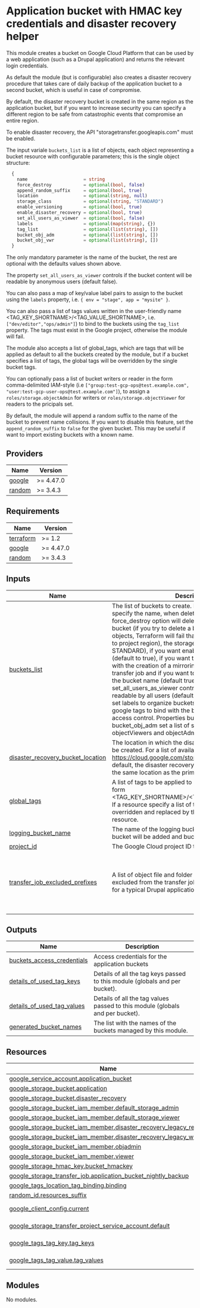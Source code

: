 # Application bucket with HMAC key credentials and disaster recovery helper

This module creates a bucket on Google Cloud Platform that can be used by a web
application (such as a Drupal application) and returns the relevant login
credentials.

As default the module (but is configurable) also creates a disaster recovery
procedure that takes care of daily backup of the application bucket to a second
bucket, which is useful in case of compromise.

By default, the disaster recovery bucket is created in the same region as the
application bucket, but if you want to increase security you can specify a
different region to be safe from catastrophic events that compromise an
entire region.

To enable disaster recovery, the API "storagetransfer.googleapis.com" must be
enabled.

The input variale `buckets_list` is a list of objects, each object representing
a bucket resource with configurable parameters; this is the single object
structure:

```terraform
  {
    name                     = string
    force_destroy            = optional(bool, false)
    append_random_suffix     = optional(bool, true)
    location                 = optional(string, null)
    storage_class            = optional(string, "STANDARD")
    enable_versioning        = optional(bool, true)
    enable_disaster_recovery = optional(bool, true)
    set_all_users_as_viewer  = optional(bool, false)
    labels                   = optional(map(string), {})
    tag_list                 = optional(list(string), [])
    bucket_obj_adm           = optional(list(string), [])
    bucket_obj_vwr           = optional(list(string), [])
  }
```

The only mandatory parameter is the name of the bucket, the rest are optional
with the defaults values shown above.

The property `set_all_users_as_viewer` controls if the bucket content will be
readable by anonymous users (default false).

You can also pass a map of key/value label pairs to assign to the bucket using
the `labels` property, i.e. `{ env = "stage", app = "mysite" }`.

You can also pass a list of tags values written in the user-friendly name 
<TAG_KEY_SHORTNAME>/<TAG_VALUE_SHORTNAME>, i.e. `["dev/editor","ops/admin"]`) to
bind to the buckets using the `tag_list` property. The tags must exist in the 
Google project, otherwise the module will fail.

The module also accepts a list of global_tags, which are tags that will be
applied as default to all the buckets created by the module, but if a bucket 
specifies a list of tags, the global tags will be overridden by the single 
bucket tags.

You can optionally pass a list of bucket writers or reader in the form
comma-delimited IAM-style (i.e `["group:test-gcp-ops@test.example.com",
"user:test-gcp-user-ops@test.example.com"]`), to assign a 
`roles/storage.objectAdmin` for writers or `roles/storage.objectViewer` for
readers to the pricipals set.

By default, the module will append a random suffix to the name of the bucket to
prevent name collisions. If you want to disable this feature, set the
`append_random_suffix` to `false` for the given bucket. This may be useful if
want to import existing buckets with a known name.

<!-- BEGIN_TF_DOCS -->
## Providers

| Name | Version |
|------|---------|
| <a name="provider_google"></a> [google](#provider\_google) | >= 4.47.0 |
| <a name="provider_random"></a> [random](#provider\_random) | >= 3.4.3 |
## Requirements

| Name | Version |
|------|---------|
| <a name="requirement_terraform"></a> [terraform](#requirement\_terraform) | >= 1.2 |
| <a name="requirement_google"></a> [google](#requirement\_google) | >= 4.47.0 |
| <a name="requirement_random"></a> [random](#requirement\_random) | >= 3.4.3 |
## Inputs

| Name | Description | Type | Default | Required |
|------|-------------|------|---------|:--------:|
| <a name="input_buckets_list"></a> [buckets\_list](#input\_buckets\_list) | The list of buckets to create. For each bucket you can specify the name, when deleting a bucket the force\_destroy option will delete the contents of the bucket (if you try to delete a bucket that contains objects, Terraform will fail that run), the location (default to project region), the storage class (default to STANDARD), if you want enable the object versioning (default to true), if you want to plan a disaster recovery with the creation of a mirroring bucket with a scheduled transfer job and if you want to append a random suffix to the bucket name (default true). The property set\_all\_users\_as\_viewer controls if the bucket will be readable by all users (default false). The property labels set labels to organize buckets. The property tag\_list set google tags to bind with the bucket for fine grained access control. Properties bucket\_obj\_vwr and bucket\_obj\_adm set a list of specific IAM members as objectViewers and objectAdmin | <pre>list(object({<br>    name                     = string<br>    force_destroy            = optional(bool, false)<br>    append_random_suffix     = optional(bool, true)<br>    location                 = optional(string, null)<br>    storage_class            = optional(string, "STANDARD")<br>    enable_versioning        = optional(bool, true)<br>    enable_disaster_recovery = optional(bool, true)<br>    set_all_users_as_viewer  = optional(bool, false)<br>    labels                   = optional(map(string), {})<br>    tag_list                 = optional(list(string), [])<br>    bucket_obj_adm           = optional(list(string), [])<br>    bucket_obj_vwr           = optional(list(string), [])<br>  }))</pre> | n/a | yes |
| <a name="input_disaster_recovery_bucket_location"></a> [disaster\_recovery\_bucket\_location](#input\_disaster\_recovery\_bucket\_location) | The location in which the disaster recovery bucket will be created. For a list of available regions, see https://cloud.google.com/storage/docs/locations. By default, the disaster recovery bucket will be created in the same location as the primary bucket. | `string` | `""` | no |
| <a name="input_global_tags"></a> [global\_tags](#input\_global\_tags) | A list of tags to be applied to all the resources, in the form <TAG\_KEY\_SHORTNAME>/<TAG\_VALUE\_SHORTNAME>. If a resource specify a list of tags, the global tags will be overridden and replaced by those specified in the resource. | `list(string)` | `[]` | no |
| <a name="input_logging_bucket_name"></a> [logging\_bucket\_name](#input\_logging\_bucket\_name) | The name of the logging bucket. If not set, no logging bucket will be added and bucket logs will be disabled. | `string` | `""` | no |
| <a name="input_project_id"></a> [project\_id](#input\_project\_id) | The Google Cloud project ID to deploy to. | `string` | n/a | yes |
| <a name="input_transfer_job_excluded_prefixes"></a> [transfer\_job\_excluded\_prefixes](#input\_transfer\_job\_excluded\_prefixes) | A list of object file and folder prefixes that will be excluded from the transfer job. The default is designed for a typical Drupal application. | `list(string)` | <pre>[<br>  "public/css/css_",<br>  "public/js/js_",<br>  "public/google_tag/",<br>  "public/languages/",<br>  "public/styles/"<br>]</pre> | no |
## Outputs

| Name | Description |
|------|-------------|
| <a name="output_buckets_access_credentials"></a> [buckets\_access\_credentials](#output\_buckets\_access\_credentials) | Access credentials for the application buckets |
| <a name="output_details_of_used_tag_keys"></a> [details\_of\_used\_tag\_keys](#output\_details\_of\_used\_tag\_keys) | Details of all the tag keys passed to this module (globals and per bucket). |
| <a name="output_details_of_used_tag_values"></a> [details\_of\_used\_tag\_values](#output\_details\_of\_used\_tag\_values) | Details of all the tag values passed to this module (globals and per bucket). |
| <a name="output_generated_bucket_names"></a> [generated\_bucket\_names](#output\_generated\_bucket\_names) | The list with the names of the buckets managed by this module. |
## Resources

| Name | Type |
|------|------|
| [google_service_account.application_bucket](https://registry.terraform.io/providers/hashicorp/google/latest/docs/resources/service_account) | resource |
| [google_storage_bucket.application](https://registry.terraform.io/providers/hashicorp/google/latest/docs/resources/storage_bucket) | resource |
| [google_storage_bucket.disaster_recovery](https://registry.terraform.io/providers/hashicorp/google/latest/docs/resources/storage_bucket) | resource |
| [google_storage_bucket_iam_member.default_storage_admin](https://registry.terraform.io/providers/hashicorp/google/latest/docs/resources/storage_bucket_iam_member) | resource |
| [google_storage_bucket_iam_member.default_storage_viewer](https://registry.terraform.io/providers/hashicorp/google/latest/docs/resources/storage_bucket_iam_member) | resource |
| [google_storage_bucket_iam_member.disaster_recovery_legacy_reader](https://registry.terraform.io/providers/hashicorp/google/latest/docs/resources/storage_bucket_iam_member) | resource |
| [google_storage_bucket_iam_member.disaster_recovery_legacy_writer](https://registry.terraform.io/providers/hashicorp/google/latest/docs/resources/storage_bucket_iam_member) | resource |
| [google_storage_bucket_iam_member.objadmin](https://registry.terraform.io/providers/hashicorp/google/latest/docs/resources/storage_bucket_iam_member) | resource |
| [google_storage_bucket_iam_member.viewer](https://registry.terraform.io/providers/hashicorp/google/latest/docs/resources/storage_bucket_iam_member) | resource |
| [google_storage_hmac_key.bucket_hmackey](https://registry.terraform.io/providers/hashicorp/google/latest/docs/resources/storage_hmac_key) | resource |
| [google_storage_transfer_job.application_bucket_nightly_backup](https://registry.terraform.io/providers/hashicorp/google/latest/docs/resources/storage_transfer_job) | resource |
| [google_tags_location_tag_binding.binding](https://registry.terraform.io/providers/hashicorp/google/latest/docs/resources/tags_location_tag_binding) | resource |
| [random_id.resources_suffix](https://registry.terraform.io/providers/hashicorp/random/latest/docs/resources/id) | resource |
| [google_client_config.current](https://registry.terraform.io/providers/hashicorp/google/latest/docs/data-sources/client_config) | data source |
| [google_storage_transfer_project_service_account.default](https://registry.terraform.io/providers/hashicorp/google/latest/docs/data-sources/storage_transfer_project_service_account) | data source |
| [google_tags_tag_key.tag_keys](https://registry.terraform.io/providers/hashicorp/google/latest/docs/data-sources/tags_tag_key) | data source |
| [google_tags_tag_value.tag_values](https://registry.terraform.io/providers/hashicorp/google/latest/docs/data-sources/tags_tag_value) | data source |
## Modules

No modules.

<!-- END_TF_DOCS -->
